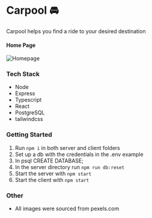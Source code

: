 # Carpool 🚘
<div>
<p>Carpool helps you find a ride to  your desired destination </p>
</div>

#### Home Page
![Homepage](/docs/screen_shot_home.png)


### Tech Stack
- Node
- Express
- Typescript
- React
- PostgreSQL
- tailwindcss

### Getting Started
1. Run `npm i` in both server and client folders
2. Set up a db with the credentials in the .env example
3. In psql CREATE DATABASE;
4. In the server directory run `npm run db:reset`
5. Start the server with `npm start`
6. Start the client with `npm start`

### Other
- All images were sourced from pexels.com